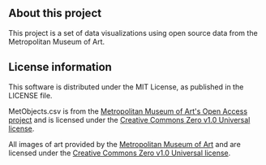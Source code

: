 ## About this project

This project is a set of data visualizations using open source data from the Metropolitan Museum of Art.

## License information

This software is distributed under the MIT License, as published in the LICENSE file.

MetObjects.csv is from the [Metropolitan Museum of Art's Open Access project](https://github.com/metmuseum/openaccess) and is licensed under the [Creative Commons Zero v1.0 Universal license](http://creativecommons.org/publicdomain/zero/1.0/).

All images of art provided by the [Metropolitan Museum of Art](https://www.metmuseum.org/) and are licensed under the [Creative Commons Zero v1.0 Universal license](http://creativecommons.org/publicdomain/zero/1.0/).
 

